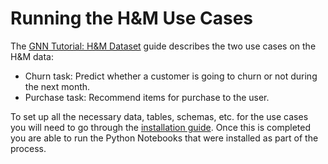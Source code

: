 # Running the H&M Use Cases

The [GNN Tutorial: H&M Dataset](hm.md) guide describes the two use cases on the H&M data:

* Churn task: Predict whether a customer is going to churn or not during the next month.
* Purchase task: Recommend items for purchase to the user.

To set up all the necessary data, tables, schemas, etc. for the use cases you will need to go through the [installation guide](installation.md). Once this is completed you are able to run the Python Notebooks that were installed as part of the process.
